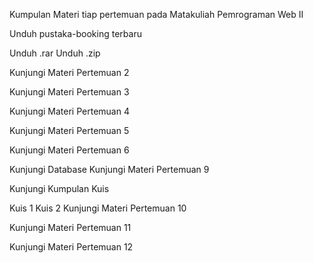 Kumpulan Materi tiap pertemuan pada Matakuliah Pemrograman Web II

Unduh pustaka-booking terbaru

Unduh .rar
Unduh .zip

Kunjungi Materi Pertemuan 2

Kunjungi Materi Pertemuan 3

Kunjungi Materi Pertemuan 4

Kunjungi Materi Pertemuan 5

Kunjungi Materi Pertemuan 6

Kunjungi Database
Kunjungi Materi Pertemuan 9

Kunjungi Kumpulan Kuis

Kuis 1
Kuis 2
Kunjungi Materi Pertemuan 10

Kunjungi Materi Pertemuan 11

Kunjungi Materi Pertemuan 12
